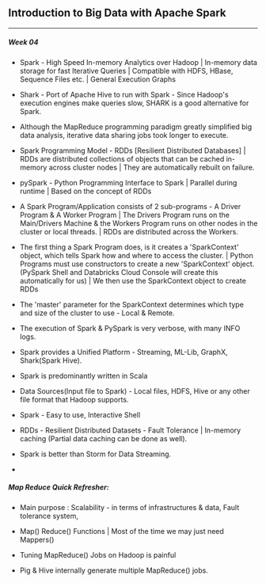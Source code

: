 ## Introduction to Big Data with Apache Spark
----------------------------------------------


##### Week 04

* Spark - High Speed In-memory Analytics over Hadoop | In-memory data storage for fast Iterative Queries | Compatible with HDFS, HBase, Sequence Files etc. | General Execution Graphs

* Shark - Port of Apache Hive to run with Spark - Since Hadoop's execution engines make queries slow, SHARK is a good alternative for Spark.

* Although the MapReduce programming paradigm greatly simplified big data analysis, iterative data sharing jobs took longer to execute.

* Spark Programming Model - RDDs [Resilient Distributed Databases] | RDDs are distributed collections of objects that can be cached in-memory across cluster nodes | They are automatically rebuilt on failure.

* pySpark - Python Programming Interface to Spark | Parallel during runtime | Based on the concept of RDDs  

* A Spark Program/Application consists of 2 sub-programs - A Driver Program & A Worker Program | The Drivers Program runs on the Main/Drivers Machine & the Workers Program runs on other nodes in the cluster or local threads. | RDDs are distributed across the Workers.

* The first thing a Spark Program does, is it creates a 'SparkContext' object, which tells Spark how and where to access the cluster. | Python Programs must use constructors to create a new 'SparkContext' object. (PySpark Shell and Databricks Cloud Console will create this automatically for us) | We then use the SparkContext object to create RDDs

* The 'master' parameter for the SparkContext determines which type and size of the cluster to use - Local & Remote.

* The execution of Spark & PySpark is very verbose, with many INFO logs.

* Spark provides a Unified Platform - Streaming, ML-Lib, GraphX, Shark(Spark Hive).

* Spark is predominantly written in Scala

* Data Sources(Input file to Spark) - Local files, HDFS, Hive or any other file format that Hadoop supports.

* Spark - Easy to use, Interactive Shell

* RDDs - Resilient Distributed Datasets - Fault Tolerance | In-memory caching (Partial data caching can be done as well).

* Spark is better than Storm for Data Streaming.

* 






##### Map Reduce Quick Refresher: 

* Main purpose : Scalability - in terms of infrastructures & data, Fault tolerance system,

* Map() Reduce() Functions | Most of the time we may just need Mappers()

* Tuning MapReduce() Jobs on Hadoop is painful

* Pig & Hive internally generate multiple MapReduce() jobs.

